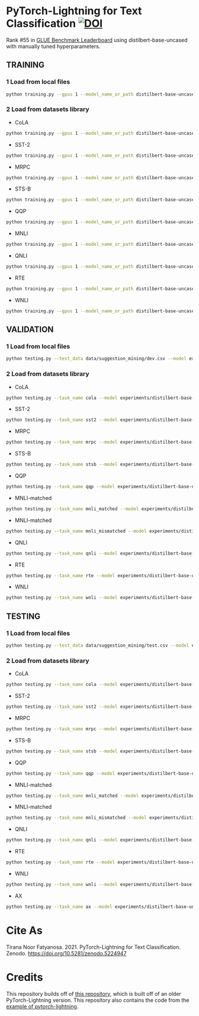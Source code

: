 # PyTorch-Lightning for Text Classification [![DOI](https://zenodo.org/badge/398056958.svg)](https://zenodo.org/badge/latestdoi/398056958)
Rank #55 in [GLUE Benchmark Leaderboard](https://gluebenchmark.com/leaderboard) using distilbert-base-uncased with manually tuned hyperparameters.

## TRAINING

### 1 Load from local files
``` bash
python training.py --gpus 1 --model_name_or_path distilbert-base-uncased --train_data data/suggestion_mining/train.csv --dev_data data/suggestion_mining/dev.csv --metric f1 --monitor f1 --text_fields 'sentence' --class_names '0 1'
```
### 2 Load from datasets library

* CoLA
``` bash
python training.py --gpus 1 --model_name_or_path distilbert-base-uncased --task_name cola  --monitor matthews_correlation
```

* SST-2
``` bash
python training.py --gpus 1 --model_name_or_path distilbert-base-uncased --task_name sst2 --monitor accuracy
```

* MRPC
``` bash
python training.py --gpus 1 --model_name_or_path distilbert-base-uncased --task_name mrpc  --monitor combined_score
```

* STS-B
``` bash
python training.py --gpus 1 --model_name_or_path distilbert-base-uncased --task_name stsb  --monitor mse --metric_mode min
```

* QQP
``` bash
python training.py --gpus 1 --model_name_or_path distilbert-base-uncased --task_name qqp  --monitor combined_score
```

* MNLI
``` bash
python training.py --gpus 1 --model_name_or_path distilbert-base-uncased --task_name mnli  --monitor combined_score
```

* QNLI
``` bash
python training.py --gpus 1 --model_name_or_path distilbert-base-uncased --task_name qnli --monitor accuracy
```

* RTE
``` bash
python training.py --gpus 1 --model_name_or_path distilbert-base-uncased --task_name rte --monitor accuracy
```

* WNLI
``` bash
python training.py --gpus 1 --model_name_or_path distilbert-base-uncased --task_name wnli --monitor accuracy
```


## VALIDATION

### 1 Load from local files
``` bash
python testing.py --test_data data/suggestion_mining/dev.csv --model experiments/suggestion_mining --output_file data/suggestion_mining/dev.tsv --label_form index
```

### 2 Load from datasets library

* CoLA
``` bash
python testing.py --task_name cola --model experiments/distilbert-base-uncased/CoLA --output_file data/submission/CoLA.tsv --label_form index --test_type validation
```

* SST-2
``` bash
python testing.py --task_name sst2 --model experiments/distilbert-base-uncased/SST-2 --output_file data/submission/SST-2.tsv --label_form index --test_type validation
```

* MRPC
``` bash
python testing.py --task_name mrpc --model experiments/distilbert-base-uncased/MRPC --output_file data/submission/MRPC.tsv --label_form index --test_type validation
```

* STS-B
``` bash
python testing.py --task_name stsb --model experiments/distilbert-base-uncased/STS-B --output_file data/submission/STS-B.tsv --test_type validation
```

* QQP
``` bash
python testing.py --task_name qqp --model experiments/distilbert-base-uncased/QQP --output_file data/submission/QQP.tsv --label_form index --test_type validation
```

* MNLI-matched
``` bash
python testing.py --task_name mnli_matched --model experiments/distilbert-base-uncased/MNLI --output_file data/submission/MNLI-m.tsv --label_form names --test_type validation
```

* MNLI-matched
``` bash
python testing.py --task_name mnli_mismatched --model experiments/distilbert-base-uncased/MNLI --output_file data/submission/MNLI-mm.tsv --label_form names --test_type validation
```

* QNLI
``` bash
python testing.py --task_name qnli --model experiments/distilbert-base-uncased/QNLI --output_file data/submission/QNLI.tsv --label_form names --test_type validation
```

* RTE
``` bash
python testing.py --task_name rte --model experiments/distilbert-base-uncased/RTE --output_file data/submission/RTE.tsv --label_form names --test_type validation
```

* WNLI
``` bash
python testing.py --task_name wnli --model experiments/distilbert-base-uncased/WNLI --output_file data/submission/WNLI.tsv --label_form index --test_type validation
```


## TESTING

### 1 Load from local files
``` bash
python testing.py --test_data data/suggestion_mining/test.csv --model experiments/suggestion_mining --output_file data/suggestion_mining/test.tsv --label_form index
```

### 2 Load from datasets library

* CoLA
``` bash
python testing.py --task_name cola --model experiments/distilbert-base-uncased/CoLA --output_file data/submission/CoLA.tsv --label_form index
```

* SST-2
``` bash
python testing.py --task_name sst2 --model experiments/distilbert-base-uncased/SST-2 --output_file data/submission/SST-2.tsv --label_form index
```

* MRPC
``` bash
python testing.py --task_name mrpc --model experiments/distilbert-base-uncased/MRPC --output_file data/submission/MRPC.tsv --label_form index
```

* STS-B
``` bash
python testing.py --task_name stsb --model experiments/distilbert-base-uncased/STS-B --output_file data/submission/STS-B.tsv
```

* QQP
``` bash
python testing.py --task_name qqp --model experiments/distilbert-base-uncased/QQP --output_file data/submission/QQP.tsv --label_form index
```

* MNLI-matched
``` bash
python testing.py --task_name mnli_matched --model experiments/distilbert-base-uncased/MNLI --output_file data/submission/MNLI-m.tsv --label_form names
```

* MNLI-matched
``` bash
python testing.py --task_name mnli_mismatched --model experiments/distilbert-base-uncased/MNLI --output_file data/submission/MNLI-mm.tsv --label_form names
```

* QNLI
``` bash
python testing.py --task_name qnli --model experiments/distilbert-base-uncased/QNLI --output_file data/submission/QNLI.tsv --label_form names
```

* RTE
``` bash
python testing.py --task_name rte --model experiments/distilbert-base-uncased/RTE --output_file data/submission/RTE.tsv --label_form names
```

* WNLI
``` bash
python testing.py --task_name wnli --model experiments/distilbert-base-uncased/WNLI --output_file data/submission/WNLI.tsv --label_form index
```

* AX
``` bash
python testing.py --task_name ax --model experiments/distilbert-base-uncased/MNLI --output_file data/submission/AX.tsv --label_form names
```

# Cite As
Tirana Noor Fatyanosa. 2021. PyTorch-Lightning for Text Classification. Zenodo. https://doi.org/10.5281/zenodo.5224947

# Credits
This repository builds off of [this repository](https://github.com/ricardorei/lightning-text-classification), which is built off of an older PyTorch-Lightning version. This repository also contains the code from the [example of pytorch-lightning](https://pytorch-lightning.readthedocs.io/en/stable/notebooks/lightning_examples/text-transformers.html).
